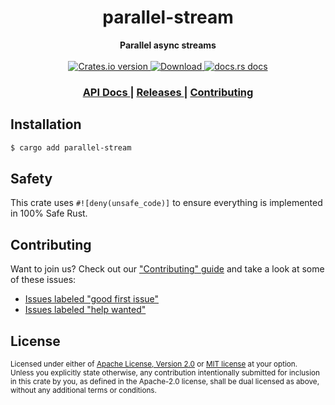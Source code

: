 <h1 align="center">parallel-stream</h1>
<div align="center">
  <strong>
    Parallel async streams
  </strong>
</div>

<br />

<div align="center">
  <!-- Crates version -->
  <a href="https://crates.io/crates/parallel-stream">
    <img src="https://img.shields.io/crates/v/parallel-stream.svg?style=flat-square"
    alt="Crates.io version" />
  </a>
  <!-- Downloads -->
  <a href="https://crates.io/crates/parallel-stream">
    <img src="https://img.shields.io/crates/d/parallel-stream.svg?style=flat-square"
      alt="Download" />
  </a>
  <!-- docs.rs docs -->
  <a href="https://docs.rs/parallel-stream">
    <img src="https://img.shields.io/badge/docs-latest-blue.svg?style=flat-square"
      alt="docs.rs docs" />
  </a>
</div>

<div align="center">
  <h3>
    <a href="https://docs.rs/parallel-stream">
      API Docs
    </a>
    <span> | </span>
    <a href="https://github.com/async-rs/parallel-stream/releases">
      Releases
    </a>
    <span> | </span>
    <a href="https://github.com/async-rs/parallel-stream/blob/master.github/CONTRIBUTING.md">
      Contributing
    </a>
  </h3>
</div>

## Installation
```sh
$ cargo add parallel-stream
```

## Safety
This crate uses ``#![deny(unsafe_code)]`` to ensure everything is implemented in
100% Safe Rust.

## Contributing
Want to join us? Check out our ["Contributing" guide][contributing] and take a
look at some of these issues:

- [Issues labeled "good first issue"][good-first-issue]
- [Issues labeled "help wanted"][help-wanted]

[contributing]: https://github.com/async-rs/parallel-stream/blob/master.github/CONTRIBUTING.md
[good-first-issue]: https://github.com/async-rs/parallel-stream/labels/good%20first%20issue
[help-wanted]: https://github.com/async-rs/parallel-stream/labels/help%20wanted

## License

<sup>
Licensed under either of <a href="LICENSE-APACHE">Apache License, Version
2.0</a> or <a href="LICENSE-MIT">MIT license</a> at your option.
</sup>

<br/>

<sub>
Unless you explicitly state otherwise, any contribution intentionally submitted
for inclusion in this crate by you, as defined in the Apache-2.0 license, shall
be dual licensed as above, without any additional terms or conditions.
</sub>
